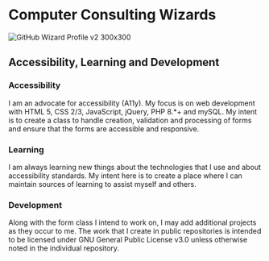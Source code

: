 # Computer Consulting Wizards

![GitHub Wizard Profile v2 300x300](https://github.com/ccwizard/ccwizard/assets/20191417/a500a0fa-d57d-448d-a490-3c3ab7da27f4)

## Accessibility, Learning and Development

### Accessibility
I am an advocate for accessibility (A11y). My focus is on web development with HTML 5, CSS 2/3, JavaScript, jQuery, PHP 8.*+ and mySQL. My intent is to create a class to handle creation, validation and processing of forms and ensure that the forms are accessible and responsive.

### Learning
I am always learning new things about the technologies that I use and about accessibility standards. My intent here is to create a place where I can maintain sources of learning to assist myself and others.

### Development
Along with the form class I intend to work on, I may add additional projects as they occur to me. The work that I create in public repositories is intended to be licensed under GNU General Public License v3.0 unless otherwise noted in the individual repository.


<!--
**ccwizard/ccwizard** is a ✨ _special_ ✨ repository because its `README.md` (this file) appears on your GitHub profile.

Here are some ideas to get you started:

- 🔭 I’m currently working on ...
- 🌱 I’m currently learning ...
- 👯 I’m looking to collaborate on ...
- 🤔 I’m looking for help with ...
- 💬 Ask me about ...
- 📫 How to reach me: ...
- 😄 Pronouns: ...
- ⚡ Fun fact: ...
-->
